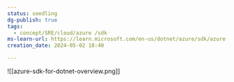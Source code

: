 ```yaml
---
status: seedling
dg-publish: true
tags:
  - concept/SRE/cloud/azure /sdk
ms-learn-url: https://learn.microsoft.com/en-us/dotnet/azure/sdk/azure-sdk-for-dotnet
creation_date: 2024-05-02 18:40

---
```

![[azure-sdk-for-dotnet-overview.png]]